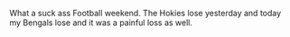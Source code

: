 <!--
id: 216654781
link: http://kevinisom.info/post/216654781/what-a-suck-ass-football-weekend-the-hokies-lose
slug: what-a-suck-ass-football-weekend-the-hokies-lose
date: Mon Oct 19 2009 12:11:29 GMT+1300 (NZDT)
raw: {"blog_name":"kevinisom","id":216654781,"post_url":"http://kevinisom.info/post/216654781/what-a-suck-ass-football-weekend-the-hokies-lose","slug":"what-a-suck-ass-football-weekend-the-hokies-lose","type":"text","date":"2009-10-18 23:11:29 GMT","timestamp":1255907489,"state":"published","format":"html","reblog_key":"kb3lT2Mg","tags":[],"short_url":"http://tmblr.co/Zw68YyCwUEz","highlighted":[],"feed_item":"http://twitter.com/kev_nz/statuses/4975106575","from_feed_id":"650289","note_count":0,"title":null,"body":"<p>What a suck ass Football weekend. The Hokies lose yesterday and today my Bengals lose and it was a painful loss as well.</p>"}
publish: 2009-10-019
tags: 
title: null
-->


What a suck ass Football weekend. The Hokies lose yesterday and today my
Bengals lose and it was a painful loss as well.


